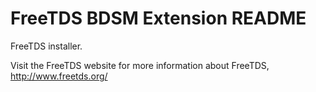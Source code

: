 # FreeTDS BDSM Extension README

FreeTDS installer.

Visit the FreeTDS website for more information about FreeTDS,
http://www.freetds.org/

